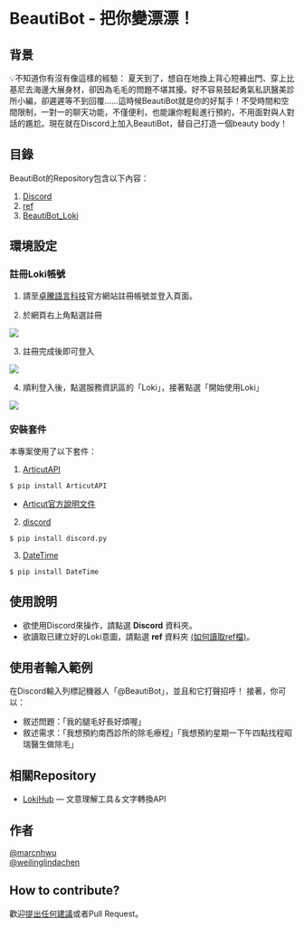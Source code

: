 # BeautiBot - 把你變漂漂！

## 背景
:bulb:不知道你有沒有像這樣的經驗：
夏天到了，想自在地換上背心短褲出門、穿上比基尼去海邊大展身材，卻因為毛毛的問題不堪其擾。好不容易鼓起勇氣私訊醫美診所小編，卻遲遲等不到回覆……這時候BeautiBot就是你的好幫手！不受時間和空間限制，一對一的聊天功能，不僅便利，也能讓你輕鬆進行預約，不用面對與人對話的尷尬。現在就在Discord上加入BeautiBot，替自己打造一個beauty body！

## 目錄
BeautiBot的Repository包含以下內容：

1. [Discord](https://github.com/marcnhwu/BeautiBot/blob/master/BeautiBot_For_Appointment.py)
2. [ref](https://github.com/marcnhwu/BeautiBot/tree/master/ref)
3. [BeautiBot_Loki](https://github.com/marcnhwu/BeautiBot/blob/master/BeautiBot_Loki.py)

## 環境設定

### 註冊Loki帳號

1. 請至[卓騰語言科技](https://api.droidtown.co/)官方網站註冊帳號並登入頁面。

2. 於網頁右上角點選註冊 

![](https://imgur.com/2v6Xhmy.jpg)

3. 註冊完成後即可登入

![](https://imgur.com/mpwBJKp.jpg)

4. 順利登入後，點選服務資訊區的「Loki」，接著點選「開始使用Loki」

![](https://imgur.com/440uQPf.jpg)


### 安裝套件
本專案使用了以下套件：

1. [ArticutAPI](https://pypi.org/project/ArticutAPI/)
```shell=
$ pip install ArticutAPI
```
* [Articut官方說明文件](https://api.droidtown.co/document/#Articut)

2. [discord](https://pypi.org/project/discord.py/)
```shell=
$ pip install discord.py
```
3. [DateTime](https://pypi.org/project/DateTime/)
```shell=
$ pip install DateTime
```

## 使用說明
* 欲使用Discord來操作，請點選 **Discord** 資料夾。
* 欲讀取已建立好的Loki意圖，請點選 **ref** 資料夾 [(如何讀取ref檔)](https://api.droidtown.co/document/#Loki_3)。

## 使用者輸入範例
在Discord輸入列標記機器人「@BeautiBot」，並且和它打聲招呼！
接著，你可以：
* 敘述問題：「我的腿毛好長好煩喔」
* 敘述需求：「我想預約南西診所的除毛療程」「我想預約星期一下午四點找程昭瑞醫生做除毛」
          
## 相關Repository

- [LokiHub](https://github.com/Droidtown/LokiHub) — 文意理解工具＆文字轉換API

## 作者

[@marcnhwu](https://github.com/marcnhwu)<br/>[@weilinglindachen](https://github.com/weilinglindachen)

## How to contribute?
歡迎[提出任何建議](https://github.com/marcnhwu/BeautiBot)或者Pull Request。
